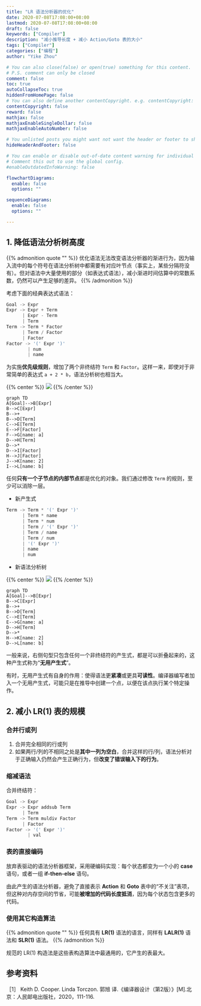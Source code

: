 ```yaml
---
title: "LR 语法分析器的优化"
date: 2020-07-08T17:08:00+08:00
lastmod: 2020-07-08T17:08:00+08:00
draft: false
keywords: ["Compiler"]
description: "减小推导长度 + 减小 Action/Goto 表的大小"
tags: ["Compiler"]
categories: ["编程"]
author: "Yike Zhou"

# You can also close(false) or open(true) something for this content.
# P.S. comment can only be closed
comment: false
toc: true
autoCollapseToc: true
hiddenFromHomePage: false
# You can also define another contentCopyright. e.g. contentCopyright: "This is another copyright."
contentCopyright: false
reward: false
mathjax: false
mathjaxEnableSingleDollar: false
mathjaxEnableAutoNumber: false

# You unlisted posts you might want not want the header or footer to show
hideHeaderAndFooter: false

# You can enable or disable out-of-date content warning for individual post.
# Comment this out to use the global config.
#enableOutdatedInfoWarning: false

flowchartDiagrams:
  enable: false
  options: ""

sequenceDiagrams:
  enable: false
  options: ""

---
```


<!--more-->
## 1. 降低语法分析树高度

{{% admonition quote "" %}}
优化语法无法改变语法分析器的渐进行为，因为输入流中的每个符号在语法分析树中都需要有对应叶节点（事实上，某些分隔符没有）。但对语法中大量使用的部分（如表达式语法），减小渐进时间估算中的常数系数，仍然可以产生足够的差异。
{{% /admonition %}}

考虑下面的经典表达式语法：

```c
Goal -> Expr
Expr -> Expr + Term
      | Expr - Term
      | Term
Term -> Term * Factor
      | Term / Factor
      | Factor
Factor -> '(' Expr ')'
        | num
        | name
```

为实施**优先级规则**，增加了两个非终结符 `Term` 和 `Factor`。这样一来，即使对于非常简单的表达式 `a + 2 * b`，语法分析树也相当大。

{{% center %}}
[![](https://mermaid.ink/img/pako:eNpN0D0PgjAQBuC_Qm5UWRw7mCgfgrrpZMtwQhUS2hIsicb4330NGp3unst7l7QPKl2lSdCl564ODrGyS7l23BZhuFjJ5Nb1hbIrIPrHdCyxPOjeYBYByRcJkMqUS-_e-RRcS8tGi4DhGM6-2TcmY8l_Kxm4-XEDbj8X5nAO7z4-FTQjg2PcVHjGQ9kgUORrbbQigbbSZx5ar0jZJ6I8eLe_25KE7wc9o6Gr2Ou4YXyAIXHm9oppx_bonBlDzxcsomAC)](https://mermaid.live/edit#pako:eNpN0D0PgjAQBuC_Qm5UWRw7mCgfgrrpZMtwQhUS2hIsicb4330NGp3unst7l7QPKl2lSdCl564ODrGyS7l23BZhuFjJ5Nb1hbIrIPrHdCyxPOjeYBYByRcJkMqUS-_e-RRcS8tGi4DhGM6-2TcmY8l_Kxm4-XEDbj8X5nAO7z4-FTQjg2PcVHjGQ9kgUORrbbQigbbSZx5ar0jZJ6I8eLe_25KE7wc9o6Gr2Ou4YXyAIXHm9oppx_bonBlDzxcsomAC)
{{% /center %}}

```mermaid
graph TD
A[Goal]-->B[Expr]
B-->C[Expr]
B-->+
B-->D[Term]
C-->E[Term]
E-->F[Factor]
F-->G[name: a]
D-->H[Term]
D-->*
D-->I[Factor]
H-->J[Factor]
J-->K[name: 2]
I-->L[name: b]
```

任何**只有一个子节点的内部节点**都是优化的对象。我们通过修改 `Term` 的规则，至少可以消除一层。

- 新产生式

```c
Term -> Term * '(' Expr ')'
      | Term * name
      | Term * num
      | Term / '(' Expr ')'
      | Term / name
      | Term / num
      | '(' Expr ')'
      | name
      | num
```

- 新语法分析树

{{% center %}}
[![](https://mermaid.ink/img/pako:eNpNzz0PgjAQBuC_Qm5UWBw7mMhHJNFNJluGkxYhoR-pJdEQ_rtngMTp7nn7DtcJGisVMHh6dF1U5cKc-NniUCfJMeXF2_lamJSQ_WO_jJxXymvKMkKxoSCcuUGtWITknFxujz_shClpXNbOYY2vqx81xKCpjr2kyyZhokhA6JRWAhitUrU4DkGAMDNVcQz29jENsOBHFcPoJAaV90h_0sBaHF6UOjR3a_VSmr-GD1Dl)](https://mermaid.live/edit#pako:eNpNzz0PgjAQBuC_Qm5UWBw7mMhHJNFNJluGkxYhoR-pJdEQ_rtngMTp7nn7DtcJGisVMHh6dF1U5cKc-NniUCfJMeXF2_lamJSQ_WO_jJxXymvKMkKxoSCcuUGtWITknFxujz_shClpXNbOYY2vqx81xKCpjr2kyyZhokhA6JRWAhitUrU4DkGAMDNVcQz29jENsOBHFcPoJAaV90h_0sBaHF6UOjR3a_VSmr-GD1Dl)
{{% /center %}}

```mermaid
graph TD
A[Goal]-->B[Expr]
B-->C[Expr]
B-->+
B-->D[Term]
C-->E[Term]
E-->G[name: a]
D-->H[Term]
D-->*
H-->K[name: 2]
D-->L[name: b]
```

一般来说，右侧句型只包含任何一个非终结符的产生式，都是可以折叠起来的，这种产生式称为“**无用产生式**”。

有时，无用产生式有自身的作用：使得语法更**紧凑**或更具**可读性**。编译器编写者加入一个无用产生式，可能只是在推导中创建一个点，以便在该点执行某个特定操作。

## 2. 减小 LR(1) 表的规模

### 合并行或列

1. 合并完全相同的行或列
2. 如果两行/列的不相同之处是**其中一列为空白**，合并这样的行/列，语法分析对于正确输入仍然会产生正确行为，但**改变了错误输入下的行为**。

### 缩减语法

合并终结符：

```c
Goal -> Expr
Expr -> Expr addsub Term
      | Term
Term -> Term muldiv Factor
      | Factor
Factor -> '(' Expr ')'
        | val
```

### 表的直接编码

放弃表驱动的语法分析器框架，采用硬编码实现：每个状态都变为一个小的 **case** 语句，或者一组 **if-then-else** 语句。

由此产生的语法分析器，避免了直接表示 **Action** 和 **Goto** 表中的“不关注”表项，但这种对内存空间的节省，可能**被增加的代码长度抵消**，因为每个状态包含更多的代码。

### 使用其它构造算法

{{% admonition quote "" %}}
任何具有 **LR(1)** 语法的语言，同样有 **LALR(1)** 语法和 **SLR(1)** 语法。
{{% /admonition %}}

规范的 LR(1) 构造法是这些表构造算法中最通用的，它产生的表最大。

## 参考资料

［1］ Keith D. Cooper. Linda Torczon. 郭旭 译.《编译器设计（第2版）》[M].北京：人民邮电出版社，2020，111-116.